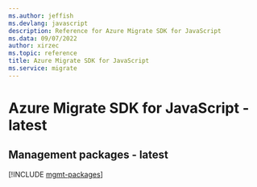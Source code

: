 ```yaml
---
ms.author: jeffish
ms.devlang: javascript
description: Reference for Azure Migrate SDK for JavaScript
ms.data: 09/07/2022
author: xirzec
ms.topic: reference
title: Azure Migrate SDK for JavaScript
ms.service: migrate
---
```

# Azure Migrate SDK for JavaScript - latest

## Management packages - latest
[!INCLUDE [mgmt-packages](migrate-mgmt-index.md)]